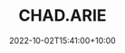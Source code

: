 ---
date: 2022-10-02T15:41:00+10:00
description: A scratch-built stool constructed from a shipping pallet
draft: false
icon: 2022-10-02-chad.arie.jpg
language: en
title: CHAD.ARIE


---
